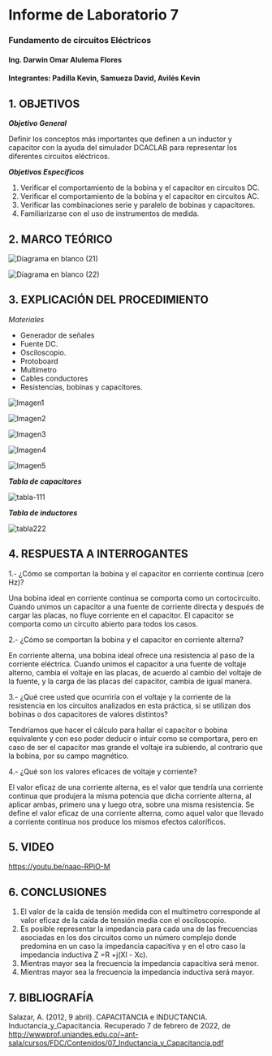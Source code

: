 # Informe de Laboratorio 7
### Fundamento de circuitos Eléctricos 
#### Ing. Darwin Omar Alulema Flores
#### Integrantes: Padilla Kevin, Samueza David, Avilés Kevin
 
 ## 1. OBJETIVOS
 
***Objetivo General***

Definir los conceptos más importantes que definen a un inductor y capacitor con la ayuda del simulador DCACLAB para representar los diferentes circuitos eléctricos.

***Objetivos Específicos***
1. Verificar el comportamiento de la bobina y el capacitor en circuitos DC.
2. Verificar el comportamiento de la bobina y el capacitor en circuitos AC.
3. Verificar las combinaciones serie y paralelo de bobinas y capacitores.
4. Familiarizarse con el uso de instrumentos de medida.
## 2. MARCO TEÓRICO

![Diagrama en blanco (21)](https://user-images.githubusercontent.com/94129932/152908565-294ed469-328f-48de-801e-cbebe91ec830.png)

![Diagrama en blanco (22)](https://user-images.githubusercontent.com/94129932/152999215-a90eeaf5-47ba-4bbf-baa8-df463c07e475.png)


## 3. EXPLICACIÓN DEL PROCEDIMIENTO
*Materiales*
- Generador de señales
- Fuente DC.
- Osciloscopio.
- Protoboard
- Multímetro
- Cables conductores
- Resistencias, bobinas y capacitores.

![Imagen1](https://user-images.githubusercontent.com/94129932/152995081-2215fee7-d181-4ead-8f79-f447966fce10.jpg)

![Imagen2](https://user-images.githubusercontent.com/94129932/152995272-2d55bf4b-c02a-486a-b547-7dfd1882adfa.jpg)

![Imagen3](https://user-images.githubusercontent.com/94129932/152995288-8f66aba0-c922-4dc0-a5df-18bdbc6e8f36.jpg)

![Imagen4](https://user-images.githubusercontent.com/94129932/152995299-2ab3aa4c-b5ab-45f1-9d9b-2a6d7c63d46c.jpg)

![Imagen5](https://user-images.githubusercontent.com/94129932/152995308-a20e1f57-d8f1-406e-a0e2-1f05ab59eca5.jpg)



***Tabla de capacitores***

![tabla-111](https://user-images.githubusercontent.com/94129932/152995633-d78124ce-622c-44b1-9c11-f7d3330b9d31.png)

***Tabla de inductores***

![tabla222](https://user-images.githubusercontent.com/94129932/152995649-d16a619b-e4fd-4327-99a2-c3c081acb736.png)

## 4. RESPUESTA A INTERROGANTES
1.- ¿Cómo se comportan la bobina y el capacitor en corriente continua (cero Hz)?

Una bobina ideal en corriente continua se comporta como un cortocircuito.
Cuando unimos un capacitor a una fuente de corriente directa y después de cargar las
placas, no fluye corriente en el capacitor. El capacitor se comporta como un circuito
abierto para todos los casos.

2.- ¿Cómo se comportan la bobina y el capacitor en corriente alterna?

En corriente alterna, una bobina ideal ofrece una resistencia al paso de la corriente eléctrica.
Cuando unimos el capacitor a una fuente de voltaje alterno, cambia el voltaje en las
placas, de acuerdo al cambio del voltaje de la fuente, y la carga de las placas del
capacitor, cambia de igual manera. 

3.- ¿Qué cree usted que ocurriría con el voltaje  y la corriente de la resistencia en los
circuitos analizados en esta práctica, si se utilizan dos bobinas o dos capacitores de valores
distintos?

Tendríamos que hacer el cálculo para hallar el capacitor o bobina equivalente y con eso poder deducir o intuir   como se comportara, pero en caso de ser el capacitor mas grande el voltaje ira subiendo, al contrario que la bobina, por su campo magnético. 

4.- ¿Qué son los valores eficaces de voltaje y corriente?

El valor eficaz de una corriente alterna, es el valor que tendría una corriente continua que produjera la misma potencia que dicha corriente alterna, al aplicar ambas, primero una y luego otra, sobre una misma resistencia. Se define el valor eficaz de una corriente alterna, como aquel valor que llevado a corriente continua nos produce los mismos efectos caloríficos.

## 5. VIDEO

https://youtu.be/naao-RPiO-M

## 6. CONCLUSIONES
1. El valor de la caída de tensión medida con el multímetro corresponde al valor eficaz de la caída de tensión media con el osciloscopio. 
2. Es posible representar la impedancia para cada una de las frecuencias asociadas en los  dos  circuitos  como  un  número  complejo  donde  predomina  en  un  caso  la impedancia capacitiva y en el otro caso la impedancia inductiva Z =R +j(Xl - Xc). 
3. Mientras mayor sea la frecuencia la impedancia capacitiva será menor.
4. Mientras mayor sea la frecuencia la impedancia inductiva será mayor.

## 7. BIBLIOGRAFÍA
Salazar, A. (2012, 9 abril). CAPACITANCIA e INDUCTANCIA. Inductancia_y_Capacitancia. Recuperado 7 de febrero de 2022, de http://wwwprof.uniandes.edu.co/~ant-sala/cursos/FDC/Contenidos/07_Inductancia_y_Capacitancia.pdf
